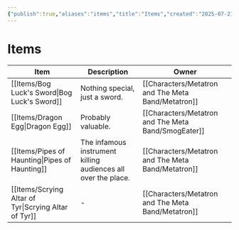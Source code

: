 ```yaml
---
{"publish":true,"aliases":"items","title":"Items","created":"2025-07-21","modified":"2025-07-21T19:59:52.579+02:00","published":"2025-07-21","cssclasses":""}
---
```


# Items
| Item                                                            | Description                                                   | Owner         |
| --------------------------------------------------------------- | ------------------------------------------------------------- | ------------- |
| [[Items/Bog Luck's Sword\|Bog Luck's Sword]]         | Nothing special, just a sword.                                | [[Characters/Metatron and The Meta Band/Metatron]]  |
| [[Items/Dragon Egg\|Dragon Egg]]                     | Probably valuable.                                            | [[Characters/Metatron and The Meta Band/SmogEater]] |
| [[Items/Pipes of Haunting\|Pipes of Haunting]]       | The infamous instrument killing audiences all over the place. | [[Characters/Metatron and The Meta Band/Metatron]]  |
| [[Items/Scrying Altar of Tyr\|Scrying Altar of Tyr]] | \-                                                            | [[Characters/Metatron and The Meta Band/Metatron]]  |


